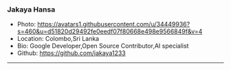 ### Jakaya Hansa
- Photo: https://avatars1.githubusercontent.com/u/34449936?s=460&u=d51820d29492fe0eedf07f80668e498e9566849f&v=4
- Location: Colombo,Sri Lanka
- Bio: Google Developer,Open Source Contributor,AI specialist
- Github: https://github.com/jakaya1233
***
